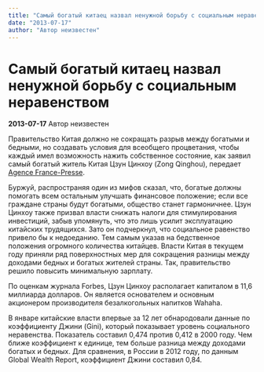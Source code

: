 ```yaml
---
title: "Самый богатый китаец назвал ненужной борьбу с социальным неравенством"
date: "2013-07-17"
author: "Автор неизвестен"
---
```


# Самый богатый китаец назвал ненужной борьбу с социальным неравенством

**2013-07-17** Автор неизвестен

Правительство Китая должно не сокращать разрыв между богатыми и бедными, но создавать условия для всеобщего процветания, чтобы каждый имел возможность нажить собственное состояние, как заявил самый богатый житель Китая Цзун Цинхоу (Zong Qinghou), передает [Agence France-Presse](http://www.afp.com/).

Буржуй, распространяя один из мифов сказал, что, богатые должны помогать всем остальным улучшать финансовое положение; если все граждане страны будут богатыми, общество станет гармоничнее. Цзун Цинхоу также призвал власти снижать налоги для стимулирования инвестиций, забыв упомянуть, что это лишь усилит эксплуатацию китайских трудящихся. Зато он подчеркнул, что социальное равенство привело бы к недоеданию. Тем самым указав на бедственное положения огромного количества китайцев. Власти Китая в текущем году приняли ряд поверхностных мер для сокращения разницы между доходами бедных и богатых жителей страны. Так, правительство решило повысить минимальную зарплату.

По оценкам журнала Forbes, Цзун Цинхоу располагает капиталом в 11,6 миллиарда долларов. Он является основателем и основным акционером производителя безалкогольных напитков Wahaha.

В январе китайские власти впервые за 12 лет обнародовали данные по коэффициенту Джини (Gini), который показывает уровень социального неравенства. Показатель составил 0,474 против 0,412 в 2000 году. Чем ближе коэффициент к единице, тем больше разница между доходами богатых и бедных. Для сравнения, в России в 2012 году, по данным Global Wealth Report, коэффициент Джини составил 0,84.